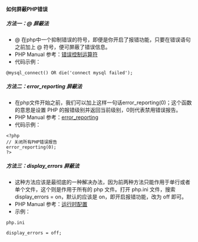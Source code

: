 
#### 如何屏蔽PHP错误

##### 方法一：@ 屏蔽法
* @ 在php中一个抑制错误的符号，即便是你开启了报错功能，只要在错误语句之前加上 @ 符号，便可屏蔽了错误信息。
* PHP Manual 参考：[错误控制运算符](http://www.php.net/manual/zh/language.operators.errorcontrol.php)
* 代码示例：
```
@mysql_connect() OR die('connect mysql failed');
```

##### 方法二：error_reporting 屏蔽法
* 在php文件开始之前，我们可以加上这样一句话error_reporting(0)；这个函数的意思是设置 PHP 的报错级别并返回当前级别，0则代表禁用错误报告。
* PHP Manual 参考：[error_reporting](http://php.net/manual/zh/function.error-reporting.php)
* 代码示例：
```
<?php
// 关闭所有PHP错误报告
error_reporting(0);
?>
```

##### 方法三：display_errors 屏蔽法
* 这种方法应该是最彻底的一种解决办法，因为前两种方法只能作用于单行或者单个文件，这个则是作用于所有的 php 文件。打开 php.ini 文件，搜索 display_errors = on，默认的应该是 on，即开启报错功能，改为 off 即可。
* PHP Manual 参考：[运行时配置](http://php.net/manual/zh/errorfunc.configuration.php)
* 示例：
```
php.ini

display_errors = off;
```
